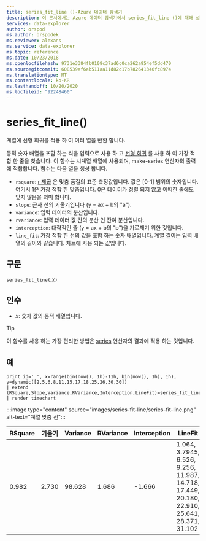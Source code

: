 ```yaml
---
title: series_fit_line ()-Azure 데이터 탐색기
description: 이 문서에서는 Azure 데이터 탐색기에서 series_fit_line ()에 대해 설명 합니다.
services: data-explorer
author: orspod
ms.author: orspodek
ms.reviewer: alexans
ms.service: data-explorer
ms.topic: reference
ms.date: 10/23/2018
ms.openlocfilehash: 9731e3384fb0109c37ad6c0ca262a954ef5dd470
ms.sourcegitcommit: 608539af6ab511aa11d82c17b782641340fc8974
ms.translationtype: MT
ms.contentlocale: ko-KR
ms.lasthandoff: 10/20/2020
ms.locfileid: "92248460"
---
```

# <a name="series_fit_line"></a>series_fit_line()

계열에 선형 회귀를 적용 하 여 여러 열을 반환 합니다.  

동적 숫자 배열을 포함 하는 식을 입력으로 사용 하 고 [선형 회귀](https://en.wikipedia.org/wiki/Line_fitting) 를 사용 하 여 가장 적합 한 줄을 찾습니다. 이 함수는 시계열 배열에 사용되며, make-series 연산자의 출력에 적합합니다. 함수는 다음 열을 생성 합니다.
* `rsquare`: [r 제곱](https://en.wikipedia.org/wiki/Coefficient_of_determination) 은 맞춤 품질의 표준 측정값입니다. 값은 [0-1] 범위의 숫자입니다. 여기서 1은 가장 적합 한 맞춤입니다. 0은 데이터가 정렬 되지 않고 어떠한 줄에도 맞지 않음을 의미 합니다. 
* `slope`: 근사 선의 기울기입니다 (y = ax + b의 "a").
* `variance`: 입력 데이터의 분산입니다.
* `rvariance`: 입력 데이터 값 간의 분산 인 잔여 분산입니다.
* `interception`: 대략적인 줄 (y = ax + b의 "b")을 가로채기 위한 것입니다.
* `line_fit`: 가장 적합 한 선의 값을 포함 하는 숫자 배열입니다. 계열 길이는 입력 배열의 길이와 같습니다. 차트에 사용 되는 값입니다.

## <a name="syntax"></a>구문

`series_fit_line(`*.x*`)`

## <a name="arguments"></a>인수

* *x*: 숫자 값의 동적 배열입니다.

> [!TIP]
> 이 함수를 사용 하는 가장 편리한 방법은 [series](make-seriesoperator.md) 연산자의 결과에 적용 하는 것입니다.

## <a name="examples"></a>예

<!-- csl: https://help.kusto.windows.net:443/Samples -->
```kusto
print id=' ', x=range(bin(now(), 1h)-11h, bin(now(), 1h), 1h), y=dynamic([2,5,6,8,11,15,17,18,25,26,30,30])
| extend (RSquare,Slope,Variance,RVariance,Interception,LineFit)=series_fit_line(y)
| render timechart
```

:::image type="content" source="images/series-fit-line/series-fit-line.png" alt-text="계열 맞춤 선":::

| RSquare | 기울기 | Variance | RVariance | Interception | LineFit                                                                                     |
|---------|-------|----------|-----------|--------------|---------------------------------------------------------------------------------------------|
| 0.982   | 2.730 | 98.628   | 1.686     | -1.666       | 1.064, 3.7945, 6.526, 9.256, 11.987, 14.718, 17.449, 20.180, 22.910, 25.641, 28.371, 31.102 |
